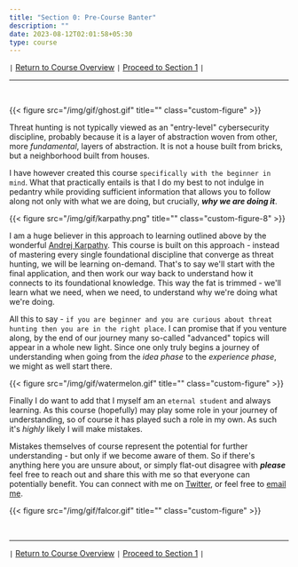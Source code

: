 ```yaml
---
title: "Section 0: Pre-Course Banter"
description: ""
date: 2023-08-12T02:01:58+05:30
type: course
---
```


`|` [Return to Course Overview](https://www.faanross.com/posts/course01/) `|` [Proceed to Section 1](https://www.faanross.com/course01/01_settingup/) `|`

***

&nbsp;  

{{< figure src="/img/gif/ghost.gif" title="" class="custom-figure" >}}

Threat hunting is not typically viewed as an "entry-level" cybersecurity discipline, probably because it is a layer of abstraction woven from other, more *fundamental*, layers of abstraction. It is not a house built from bricks, but a neighborhood built from houses. 

I have however created this course `specifically with the beginner in mind`. What that practically entails is that I do my best to not indulge in pedantry while providing sufficient  information that allows you to follow along not only with what we are doing, but crucially, ***why we are doing it***.

{{< figure src="/img/gif/karpathy.png" title="" class="custom-figure-8" >}}

I am a huge believer in this approach to learning outlined above by the wonderful [Andrej Karpathy](https://twitter.com/karpathy). This course is built on this approach - instead of mastering every single foundational discipline that converge as threat hunting, we will be learning on-demand. That's to say we'll start with the final application, and then work our way back to understand how it connects to its foundational knowledge. This way the fat is trimmed - we'll learn what we need, when we need, to understand why we're doing what we're doing. 

All this to say - `if you are beginner and you are curious about threat hunting then you are in the right place`. I can promise that if you venture along, by the end of our journey many so-called "advanced" topics will appear in a whole new light. Since one only truly begins a journey of understanding when going from the *idea phase* to the *experience phase*, we might as well start there.  

{{< figure src="/img/gif/watermelon.gif" title="" class="custom-figure" >}}

Finally I do want to add that I myself am an `eternal student` and always learning. As this course (hopefully) may play some role in your journey of understanding, so of course it has played such a role in my own. As such it's *highly* likely I will make mistakes. 

Mistakes themselves of course represent the potential for further understanding - but only if we become aware of them. So if there's anything here you are unsure about, or simply flat-out disagree with ***please*** feel free to reach out and share this with me so that everyone can potentially benefit. You can connect with me on [Twitter](https://twitter.com/faanross), or feel free to [email me](mailto:moi@faanross.com).

{{< figure src="/img/gif/falcor.gif" title="" class="custom-figure" >}}

&nbsp;  

***

`|` [Return to Course Overview](https://www.faanross.com/posts/course01/) `|` [Proceed to Section 1](https://www.faanross.com/course01/01_settingup/) `|`